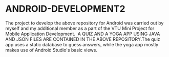 # ANDROID-DEVELOPMENT2
The project to develop the above repository for Android was carried out by myself and my additional member as a part of the VTU Mini Project for Mobile Application Development.
 A QUIZ AND A YOGA APP USING JAVA AND JSON FILES ARE CONTAINED IN THE ABOVE REPOSITORY.The quiz app uses a static database to guess answers, while the yoga app mostly makes use of Android Studio's basic views.

